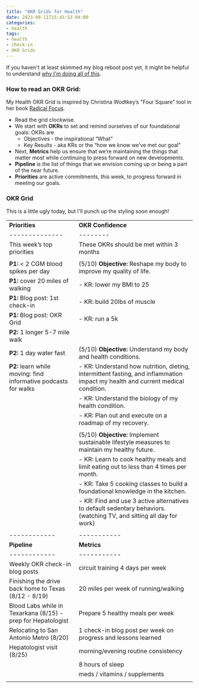 ```yaml
---
title: "OKR Grids for Health"
date: 2023-08-11T15:43:53-04:00
categories:
- health
tags:
- health
- check-in
- OKR Grids
---
```



If you haven't at least skimmed my blog reboot post yet, it might be helpful to understand [why I'm doing all of this](/posts/2023-08-04-blog-reboot/).

### How to read an OKR Grid:

My Health OKR Grid is inspired by Christina Wodtkey’s "Four Square" tool in her book [Radical Focus](https://a.co/d/02uWA5h).

- Read the grid clockwise.
- We start with **OKRs** to set and remind ourselves of our foundational goals: OKRs are
  - Objectives - the inspirational “What”
  - Key Results - aka KRs or the “how we know we’ve met our goal”
- Next, **Metrics** help us ensure that we’re maintaining the things that matter most while continuing to press forward on new developments.
- **Pipeline** is the list of things that we envision coming up or being a part of the near future.
- **Priorities** are active commitments, this week, to progress forward in meeting our goals.


### OKR Grid

This is a little ugly today, but I'll punch up the styling soon enough!

| | |
| -------------- | -------- |
| **Priorities** | **OKR Confidence** |
| -------------- | -------- |
| This week’s top priorities| These OKRs should be met within 3 months |
| | |
| **P1:** < 2 CGM blood spikes per day | (5/10) **Objective:** Reshape my body to improve my quality of life.  |
| **P1:** cover 20 miles of walking | - KR: lower my BMI to 25 |
| **P1:** Blog post: 1st check-in | - KR: build 20lbs of muscle |
| **P1:** Blog post: OKR Grid | - KR: run a 5k |
| **P2:** 1 longer 5-7 mile walk | |
| **P2:** 1 day water fast | (5/10) **Objective:** Understand my body and health conditions. |
| **P2:** learn while moving: find informative podcasts for walks | - KR: Understand how nutrition, dieting, intermittent fasting, and inflammation impact my health and current medical condition. |
| | - KR: Understand the biology of my health condition. |
| | - KR: Plan out and execute on a roadmap of my recovery. |
| | |
| | (5/10) **Objective:** Implement sustainable lifestyle measures to maintain my healthy future. |
| | - KR: Learn to cook healthy meals and limit eating out to less than 4 times per month. |
| | - KR: Take 5 cooking classes to build a foundational knowledge in the kitchen. |
| | - KR: Find and use 3 active alternatives to default sedentary behaviors. (watching TV, and sitting all day for work) |
| | |
| ------------ | ----------- |
| **Pipeline** | **Metrics** |
| ------------ | ----------- |
| Weekly OKR check-in blog posts | <span class="metric-red">circuit training 4 days per week</span> |
| Finishing the drive back home to Texas (8/12 - 8/19) | <span class="metric-green">20 miles per week of running/walking</span> |
| Blood Labs while in Texarkana (8/15) - prep for Hepatologist | <span class="metric-yellow">Prepare 5 healthy meals per week</span> |
| Relocating to San Antonio Metro (8/20) | <span class="metric-green">1 check-in blog post per week on progress and lessons learned</span> |
| Hepatologist visit (8/25) | <span class="metric-red">morning/evening routine consistency</span> |
| | <span class="metric-yellow">8 hours of sleep</span> |
| | <span class="metric-green">meds / vitamins / supplements</span> |
| | |


